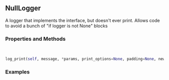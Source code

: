 ## <a id="McUtils.Scaffolding.Logging.NullLogger">NullLogger</a>
A logger that implements the interface, but doesn't ever print.
Allows code to avoid a bunch of "if logger is not None" blocks

### Properties and Methods
<a id="McUtils.Scaffolding.Logging.NullLogger.log_print" class="docs-object-method">&nbsp;</a>
```python
log_print(self, message, *params, print_options=None, padding=None, newline=None, **kwargs): 
```

### Examples


